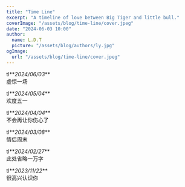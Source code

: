 ```yaml
---
title: "Time Line"
excerpt: "A timeline of love between Big Tiger and little bull."
coverImage: "/assets/blog/time-line/cover.jpeg"
date: "2024-06-03 10:00"
author:
  name: L.D.T
  picture: "/assets/blog/authors/ly.jpg"
ogImage:
  url: "/assets/blog/time-line/cover.jpeg"
---
```


tl**_2024/06/03_**  
虚惊一场

tl**_2024/05/04_**  
欢度五一

tl**_2024/04/04_**  
不会再让你伤心了

tl**_2024/03/08_**  
情侣周末

tl**_2024/02/27_**  
此处省略一万字

tl**_2023/11/22_**  
很高兴认识你
